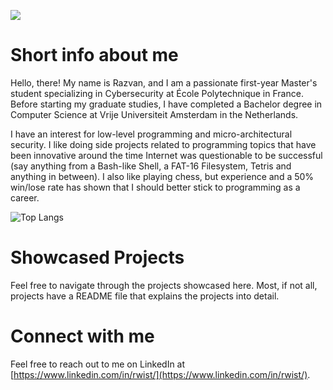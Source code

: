 ![](https://komarev.com/ghpvc/?username=wist18&abbreviated=true)

# Short info about me

Hello, there! My name is Razvan, and I am a passionate first-year Master's student specializing in Cybersecurity at École Polytechnique in France. Before starting my graduate studies, I have completed a Bachelor degree in Computer Science at Vrije Universiteit Amsterdam in the Netherlands.

I have an interest for low-level programming and micro-architectural security. I like doing side projects related to programming topics that have been innovative around the time Internet was questionable to be successful (say anything from a Bash-like Shell, a FAT-16 Filesystem, Tetris and anything in between). I also like playing chess, but experience and a 50% win/lose rate has shown that I should better stick to programming as a career.

![Top Langs](https://github-readme-stats.vercel.app/api/top-langs/?username=wist18&layout=compact)

# Showcased Projects

Feel free to navigate through the projects showcased here. Most, if not all, projects have a README file that explains the projects into detail.

# Connect with me

Feel free to reach out to me on LinkedIn at [https://www.linkedin.com/in/rwist/](https://www.linkedin.com/in/rwist/).
